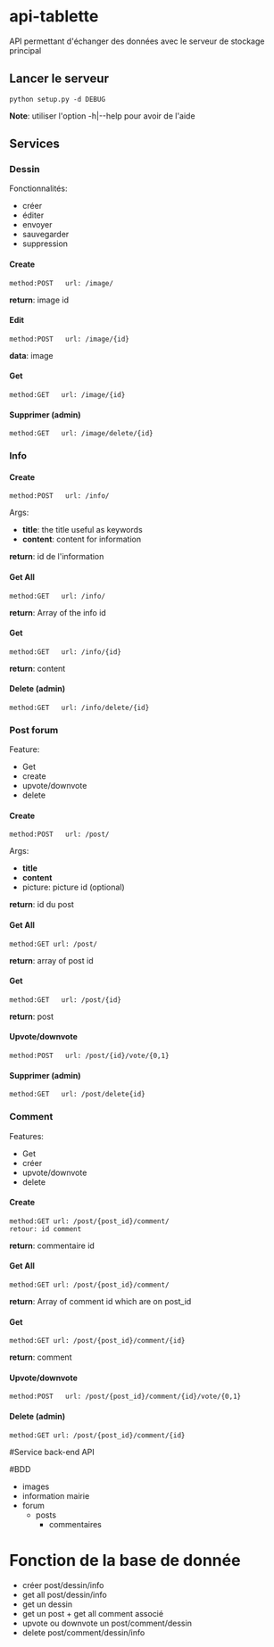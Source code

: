 # api-tablette

API permettant d'échanger des données avec le serveur de stockage principal

## Lancer le serveur

```
python setup.py -d DEBUG
```
**Note**: utiliser l'option -h|--help pour avoir de l'aide

## Services

### Dessin

Fonctionnalités:
  * créer
  * éditer
  * envoyer
  * sauvegarder
  * suppression

#### Create
```
method:POST   url: /image/
```
**return**: image id

#### Edit
```
method:POST   url: /image/{id}
```
**data**: image

#### Get
```
method:GET   url: /image/{id}
```

#### Supprimer (admin)
```
method:GET   url: /image/delete/{id}
```

### Info

#### Create
```
method:POST   url: /info/
```
Args:
  * **title**: the title useful as keywords
  * **content**: content for information

**return**: id de l'information

#### Get All
```
method:GET   url: /info/
```
**return**: Array of the info id

#### Get
```
method:GET   url: /info/{id}
```
**return**: content

#### Delete (admin)
```
method:GET   url: /info/delete/{id}
```

### Post forum

Feature:
  * Get
  * create
  * upvote/downvote
  * delete

#### Create
```
method:POST   url: /post/
```
Args:
  * **title**
  * **content**
  * picture: picture id (optional)

**return**: id du post

#### Get All
```
method:GET url: /post/
```
**return**: array of post id

#### Get
```
method:GET   url: /post/{id}
```
**return**: post

#### Upvote/downvote
```
method:POST   url: /post/{id}/vote/{0,1}
```

#### Supprimer (admin)
```
method:GET   url: /post/delete{id}
```

### Comment

Features:
  * Get
  * créer
  * upvote/downvote
  * delete

#### Create
```
method:GET url: /post/{post_id}/comment/
retour: id comment
```
**return**: commentaire id

#### Get All
```
method:GET url: /post/{post_id}/comment/
```
**return**: Array of comment id which are on post_id

#### Get
```
method:GET url: /post/{post_id}/comment/{id}
```
**return**: comment

####  Upvote/downvote
```
method:POST   url: /post/{post_id}/comment/{id}/vote/{0,1}
```

#### Delete (admin)
```
method:GET url: /post/{post_id}/comment/{id}
```

#Service back-end API

#BDD

- images
- information mairie
- forum
  - posts
    - commentaires


# Fonction de la base de donnée

- créer post/dessin/info
- get all post/dessin/info
- get un dessin
- get un post + get all comment associé
- upvote ou downvote un post/comment/dessin
- delete post/comment/dessin/info
